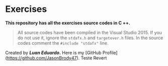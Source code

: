 # Exercises
**This repository has all the exercises source codes in C ++.**

>All source codes have been compiled in the Visual Studio 2015. If you do not use it, ignore the `stdafx.h` and `targetever.h` files.
In the source codes comment the `#include "stdafx"` line.

Created by **_Luan Eduardo_.** Here is my [GitHub Profile] (https://github.com/JasonBrody47).
Teste Revert
